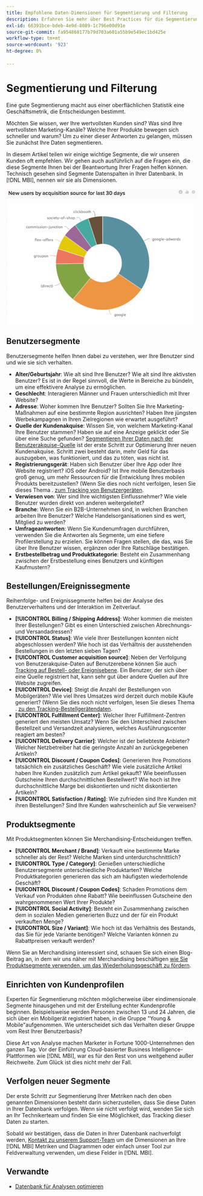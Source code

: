 ```yaml
---
title: Empfohlene Daten-Dimensionen für Segmentierung und Filterung
description: Erfahren Sie mehr über Best Practices für die Segmentierung und Filterung.
exl-id: 66391bce-bdeb-4e9d-8089-1c796e00d91e
source-git-commit: fa954868177b79d703a601a55b9e549ec1bd425e
workflow-type: tm+mt
source-wordcount: '923'
ht-degree: 0%

---
```


# Segmentierung und Filterung

Eine gute Segmentierung macht aus einer oberflächlichen Statistik eine Geschäftsmetrik, die Entscheidungen bestimmt.

Möchten Sie wissen, wer Ihre wertvollsten Kunden sind? Was sind Ihre wertvollsten Marketing-Kanäle? Welche Ihrer Produkte bewegen sich schneller und warum? Um zu einer dieser Antworten zu gelangen, müssen Sie zunächst Ihre Daten segmentieren.

In diesem Artikel teilen wir einige wichtige Segmente, die wir unseren Kunden oft empfehlen. Wir gehen auch ausführlich auf die Fragen ein, die diese Segmente Ihnen bei der Beantwortung Ihrer Fragen helfen können. Technisch gesehen sind Segmente Datenspalten in Ihrer Datenbank. In [!DNL MBI], nennen wir sie als Dimensionen.

![](../../mbi/assets/mbi-critical-segments.png)


## Benutzersegmente

Benutzersegmente helfen Ihnen dabei zu verstehen, wer Ihre Benutzer sind und wie sie sich verhalten.

* **Alter/Geburtsjahr**: Wie alt sind Ihre Benutzer? Wie alt sind Ihre aktivsten Benutzer? Es ist in der Regel sinnvoll, die Werte in Bereiche zu bündeln, um eine effektivere Analyse zu ermöglichen.
* **Geschlecht**: Interagieren Männer und Frauen unterschiedlich mit Ihrer Website?
* **Adresse**: Woher kommen Ihre Benutzer? Sollten Sie Ihre Marketing-Maßnahmen auf eine bestimmte Region ausrichten? Haben Ihre jüngsten Werbekampagnen in Ihren Zielregionen wie erwartet ausgeführt?
* **Quelle der Kundenakquise**\: Wissen Sie, von welchem Marketing-Kanal Ihre Benutzer stammen? Haben sie auf eine Anzeige geklickt oder Sie über eine Suche gefunden? [Segmentieren Ihrer Daten nach der Benutzerakquise-Quelle](../data-analyst/analysis/google-track-user-acq.md) ist der erste Schritt zur Optimierung Ihrer neuen Kundenakquise. Schritt zwei besteht darin, mehr Geld für das auszugeben, was funktioniert, und das zu töten, was nicht ist.
* **Registrierungsgerät**: Haben sich Benutzer über Ihre App oder Ihre Website registriert? iOS oder Android? Ist Ihre mobile Benutzerbasis groß genug, um mehr Ressourcen für die Entwicklung Ihres mobilen Produkts bereitzustellen? (Wenn Sie dies noch nicht verfolgen, lesen Sie dieses Thema . [zum Tracking von Benutzergeräten](../data-analyst/analysis/track-usr-dev-browser.md).
* **Verwiesen von**: Wer sind Ihre wichtigsten Einflussnehmer? Wie viele Benutzer wurden direkt von anderen weitergeleitet?
* **Branche**: Wenn Sie ein B2B-Unternehmen sind, in welchen Branchen arbeiten Ihre Benutzer? Welche Handelsorganisationen sind es wert, Mitglied zu werden?
* **Umfrageantworten**: Wenn Sie Kundenumfragen durchführen, verwenden Sie die Antworten als Segmente, um eine tiefere Profilerstellung zu erzielen. Sie können Fragen stellen, die das, was Sie über Ihre Benutzer wissen, ergänzen oder Ihre Ratschläge bestätigen.
* **Erstbestellbetrag und Produktkategorie**: Besteht ein Zusammenhang zwischen der Erstbestellung eines Benutzers und künftigen Kaufmustern?

## Bestellungen/Ereignissegmente

Reihenfolge- und Ereignissegmente helfen bei der Analyse des Benutzerverhaltens und der Interaktion im Zeitverlauf.

* **[!UICONTROL Billing / Shipping Address]**: Woher kommen die meisten Ihrer Bestellungen? Gibt es einen Unterschied zwischen Abrechnungs- und Versandadressen?
* **[!UICONTROL Status]**: Wie viele Ihrer Bestellungen konnten nicht abgeschlossen werden? Wie hoch ist das Verhältnis der ausstehenden Bestellungen in den letzten sieben Tagen?
* **[!UICONTROL Customer acquisition source]**: Neben der Verfolgung von Benutzerakquise-Daten auf Benutzerebene können Sie auch [Tracking auf Bestell- oder Ereignisebene](../data-analyst/analysis/google-track-user-acq.md). Ein Benutzer, der sich über eine Quelle registriert hat, kann sehr gut über andere Quellen auf Ihre Website zugreifen.
* **[!UICONTROL Device]**: Steigt die Anzahl der Bestellungen von Mobilgeräten? Wie viel Ihres Umsatzes wird derzeit durch mobile Käufe generiert? (Wenn Sie dies noch nicht verfolgen, lesen Sie dieses Thema . [zu den Tracking-Bestellgerätendaten](../data-analyst/analysis/track-usr-dev-browser.md).
* **[!UICONTROL Fulfillment Center]**: Welcher Ihrer Fulfillment-Zentren generiert den meisten Umsatz? Wenn Sie den Unterschied zwischen Bestellzeit und Versandzeit analysieren, welches Ausführungscenter reagiert am besten?
* **[!UICONTROL Delivery Carrier]**: Welcher ist der beliebteste Anbieter? Welcher Netzbetreiber hat die geringste Anzahl an zurückgegebenen Artikeln?
* **[!UICONTROL Discount / Coupon Codes]**: Generieren Ihre Promotions tatsächlich ein zusätzliches Geschäft? Wie viele zusätzliche Artikel haben Ihre Kunden zusätzlich zum Artikel gekauft? Wie beeinflussen Gutscheine Ihren durchschnittlichen Bestellwert? Wie hoch ist Ihre durchschnittliche Marge bei diskontierten und nicht diskontierten Artikeln?
* **[!UICONTROL Satisfaction / Rating]**: Wie zufrieden sind Ihre Kunden mit ihren Bestellungen? Sind Ihre Kunden wahrscheinlich auf Sie verweisen?

## Produktsegmente

Mit Produktsegmenten können Sie Merchandising-Entscheidungen treffen.

* **[!UICONTROL Merchant / Brand]**: Verkauft eine bestimmte Marke schneller als der Rest? Welche Marken sind unterdurchschnittlich?
* **[!UICONTROL Type / Category]**: Genießen unterschiedliche Benutzersegmente unterschiedliche Produktarten? Welche Produktkategorien generieren das sich am häufigsten wiederholende Geschäft?
* **[!UICONTROL Discount / Coupon Codes]**: Schaden Promotions dem Verkauf von Produkten ohne Rabatt? Wie beeinflussen Gutscheine den wahrgenommenen Wert Ihrer Produkte?
* **[!UICONTROL Social Activity]**: Besteht ein Zusammenhang zwischen dem in sozialen Medien generierten Buzz und der für ein Produkt verkauften Menge?
* **[!UICONTROL Size / Variant]**: Wie hoch ist das Verhältnis des Bestands, das Sie für jede Variante benötigen? Welche Varianten können zu Rabattpreisen verkauft werden?

Wenn Sie an Merchandising interessiert sind, schauen Sie sich einen Blog-Beitrag an, in dem wir uns näher mit Merchandising beschäftigen [wie Sie Produktsegmente verwenden, um das Wiederholungsgeschäft zu fördern](../data-analyst/analysis/most-value-source-channel.md).

## Einrichten von Kundenprofilen

Experten für Segmentierung möchten möglicherweise über eindimensionale Segmente hinausgehen und mit der Erstellung echter Kundenprofile beginnen. Beispielsweise werden Personen zwischen 13 und 24 Jahren, die sich über ein Mobilgerät registriert haben, in die Gruppe &quot;Young &amp; Mobile&quot;aufgenommen. Wie unterscheidet sich das Verhalten dieser Gruppe vom Rest Ihrer Benutzerbasis?

Diese Art von Analyse machen Marketer in Fortune 1000-Unternehmen den ganzen Tag. Vor der Einführung Cloud-basierter Business Intelligence-Plattformen wie [!DNL MBI], war es für den Rest von uns weitgehend außer Reichweite. Zum Glück ist dies nicht mehr der Fall.

## Verfolgen neuer Segmente

Der erste Schritt zur Segmentierung Ihrer Metriken nach den oben genannten Dimensionen besteht darin sicherzustellen, dass Sie diese Daten in Ihrer Datenbank verfolgen. Wenn sie nicht verfolgt wird, wenden Sie sich an Ihr Technikerteam und finden Sie eine Möglichkeit, das Tracking dieser Daten zu starten.

Sobald wir bestätigen, dass die Daten in Ihrer Datenbank nachverfolgt werden, [Kontakt zu unserem Support-Team](https://experienceleague.adobe.com/docs/commerce-knowledge-base/kb/troubleshooting/miscellaneous/mbi-service-policies.html?lang=en) um die Dimensionen an Ihre [!DNL MBI] Metriken und Diagrammen oder einfach unser Tool zur Feldverwaltung verwenden, um diese Felder in [!DNL MBI].

## Verwandte

* [Datenbank für Analysen optimieren](../best-practices/opt-db-analysis.md)
